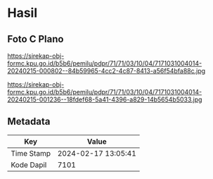# Hasil

## Foto C Plano

https://sirekap-obj-formc.kpu.go.id/b5b6/pemilu/pdpr/71/71/03/10/04/7171031004014-20240215-000802--84b59965-4cc2-4c87-8413-a56f54bfa88c.jpg

https://sirekap-obj-formc.kpu.go.id/b5b6/pemilu/pdpr/71/71/03/10/04/7171031004014-20240215-001236--18fdef68-5a41-4396-a829-14b5654b5033.jpg


## Metadata

| Key        | Value               |
| ---------- | ------------------- |
| Time Stamp | 2024-02-17 13:05:41 |
| Kode Dapil | 7101                |



